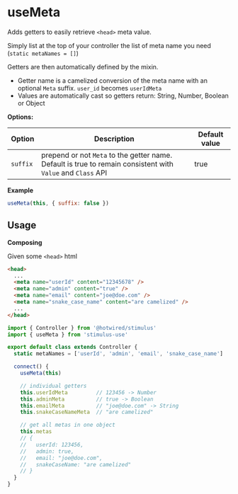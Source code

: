 # useMeta

Adds getters to easily retrieve `<head>` meta value.

Simply list at the top of your controller the list of meta name you need (`static metaNames = []`)

Getters are then automatically defined by the mixin.
- Getter name is a camelized conversion of the meta name with an optional `Meta` suffix. `user_id`  becomes `userIdMeta`
- Values are automatically cast so getters return: String, Number, Boolean or Object

**Options:**

| Option| Description | Default value |
|-----------------------|-------------|---------------------|
| `suffix` | prepend or not `Meta` to the getter name. Default is true to remain consistent with `Value` and `Class` API |true|

**Example**
```js
useMeta(this, { suffix: false })
```

## Usage

**Composing**

Given some `<head>` html

```html
<head>
  ...
  <meta name="userId" content="12345678" />
  <meta name="admin" content="true" />
  <meta name="email" content="joe@doe.com" />
  <meta name="snake_case_name" content="are camelized" />
  ...
</head>
```

```js
import { Controller } from '@hotwired/stimulus'
import { useMeta } from 'stimulus-use'

export default class extends Controller {
  static metaNames = ['userId', 'admin', 'email', 'snake_case_name']

  connect() {
    useMeta(this)

    // individual getters
    this.userIdMeta         // 123456 -> Number
    this.adminMeta          // true -> Boolean
    this.emailMeta          // "joe@doe.com" -> String
    this.snakeCaseNameMeta  // "are camelized"

    // get all metas in one object
    this.metas
    // {
    //   userId: 123456,
    //   admin: true,
    //   email: "joe@doe.com",
    //   snakeCaseName: "are camelized"
    // }
  }
}
```
